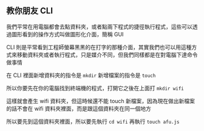 ## 教你朋友 CLI

我們平常在用電腦都會去點資料夾，或者點兩下程式的捷徑執行程式，這些可以透過圖形看到的操作方式叫做圖形化介面，簡稱 GUI

CLI 則是平常看到工程師螢幕黑黑的在打字的那種介面，其實我們也可以用這種方式來移動資料夾或者執行程式，只是媒介不同，但我們同樣都是在對電腦下達命令做事情

在 CLI 裡面新增資料夾的指令是 `mkdir` 新增檔案的指令是 `touch`

所以你要先在你的電腦找到終端機的程式，打開它之後在上面打 `mkdir wifi`

這樣就會產生 wifi 資料夾，但這時候還不能 touch 新檔案，因為現在做出新檔案的話不會在 wifi 資料夾裡面，而是跟這個資料夾在同一個地方

所以要先到這個資料夾裡面，所以要先執行 `cd wifi` 再執行 `touch afu.js`